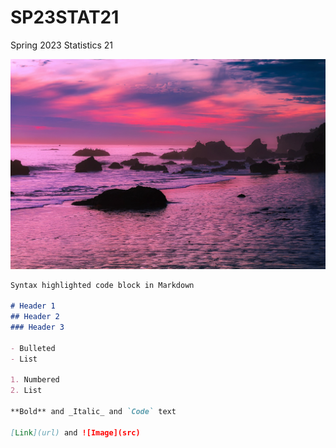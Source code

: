 # SP23STAT21
Spring 2023 Statistics 21

![Malibu](images/malibu-2080075_1920.jpeg)

```markdown
Syntax highlighted code block in Markdown

# Header 1
## Header 2
### Header 3

- Bulleted
- List

1. Numbered
2. List

**Bold** and _Italic_ and `Code` text

[Link](url) and ![Image](src)
```

